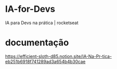 # IA-for-Devs
IA para Devs na prática | rocketseat

# documentação
https://efficient-sloth-d85.notion.site/IA-Na-Pr-tica-eb251b6918f741289ad3a654b4b30cae

